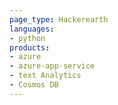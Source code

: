 ```yaml
---
page_type: Hackerearth
languages:
- python
products:
- azure
- azure-app-service
- text Analytics
- Cosmos DB
---
```

